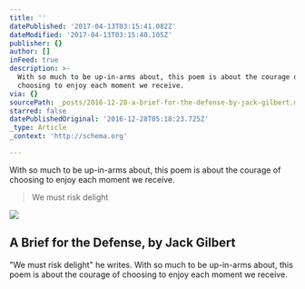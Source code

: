 ```yaml
---
title: ''
datePublished: '2017-04-13T03:15:41.082Z'
dateModified: '2017-04-13T03:15:40.105Z'
publisher: {}
author: []
inFeed: true
description: >-
  With so much to be up-in-arms about, this poem is about the courage of
  choosing to enjoy each moment we receive.
via: {}
sourcePath: _posts/2016-12-28-a-brief-for-the-defense-by-jack-gilbert.md
starred: false
datePublishedOriginal: '2016-12-28T05:18:23.725Z'
_type: Article
_context: 'http://schema.org'

---
```

With so much to be up-in-arms about, this poem is about the courage of choosing to enjoy each moment we receive.

> We must risk delight

<article style=""><img src="https://the-grid-user-content.s3-us-west-2.amazonaws.com/2f0b190e-b8ce-402f-99f6-1e19f22bef54.jpg" /><h1>A Brief for the Defense, by Jack Gilbert</h1><p>"We must risk delight" he writes. With so much to be up-in-arms about, this poem is about the courage of choosing to enjoy each moment we receive.</p></article>